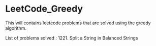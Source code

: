# LeetCode_Greedy
This will contains leetcode problems that are solved using the greedy algorithm. 

List of problems solved : 
1221. Split a String in Balanced Strings
